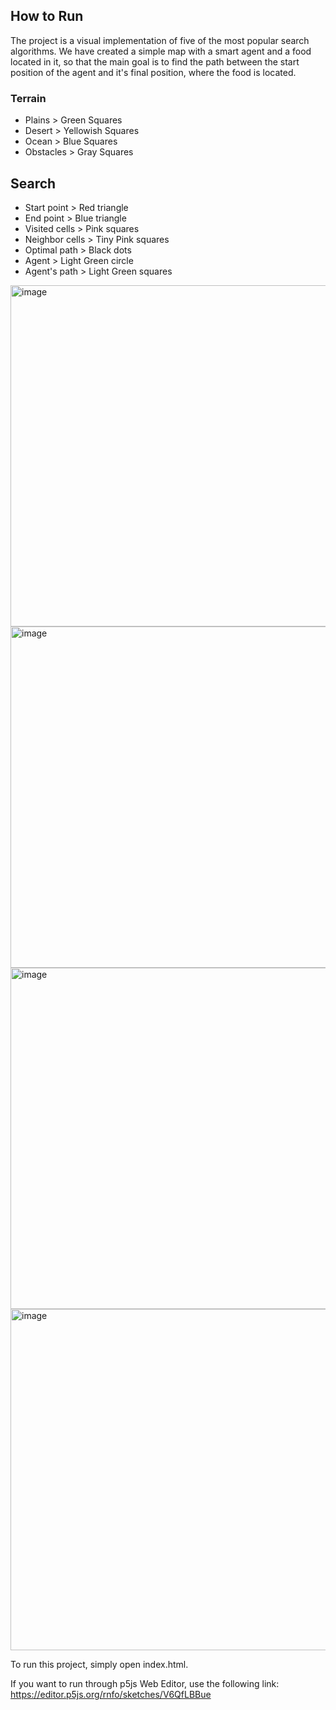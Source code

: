 ## How to Run

The project is a visual implementation of five of the most popular search algorithms. We have created a simple map with a smart agent and a food located in it, so that the main goal is to find the path between the start position of the agent and it's final position, where the food is located.

### Terrain
- Plains > Green Squares
- Desert > Yellowish Squares
- Ocean > Blue Squares
- Obstacles > Gray Squares

## Search
- Start point > Red triangle
- End point > Blue triangle
- Visited cells > Pink squares
- Neighbor cells > Tiny Pink squares
- Optimal path > Black dots
- Agent > Light Green circle
- Agent's path > Light Green squares

<img width="546" alt="image" src="https://user-images.githubusercontent.com/60718529/221848165-f89d3637-42fb-4335-b7c3-e8905099473d.png">
<img width="546" alt="image" src="https://user-images.githubusercontent.com/60718529/221849462-2a4e3587-64c6-472b-a50d-eec5f4e51a0a.png">
<img width="546" alt="image" src="https://user-images.githubusercontent.com/60718529/221849566-d92cfba0-2ce7-4f34-a56e-d0724a707a05.png">
<img width="546" alt="image" src="https://user-images.githubusercontent.com/60718529/221849609-1bf4db95-7c20-457a-b304-f91a99173648.png">


To run this project, simply open index.html.

If you want to run through p5js Web Editor, use the following link: https://editor.p5js.org/rnfo/sketches/V6QfLBBue
